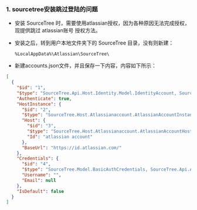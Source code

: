### 1. sourcetree安装跳过登陆的问题

* 安装 SourceTree 时，需要使用atlassian授权，因为各种原因无法完成授权，现提供跳过 atlassian账号 授权方法。

* 安装之后，转到用户本地文件夹下的 SourceTree 目录，没有则新建：

  ```shell
  %LocalAppData%\Atlassian\SourceTree\
  ```

*  新建accounts.json文件，并且保存一下内容，内容如下所示：

  ```json
  [
    {
      "$id": "1",
      "$type": "SourceTree.Api.Host.Identity.Model.IdentityAccount, SourceTree.Api.Host.Identity",
      "Authenticate": true,
      "HostInstance": {
        "$id": "2",
        "$type": "SourceTree.Host.Atlassianaccount.AtlassianAccountInstance, SourceTree.Host.AtlassianAccount",
        "Host": {
          "$id": "3",
          "$type": "SourceTree.Host.Atlassianaccount.AtlassianAccountHost, SourceTree.Host.AtlassianAccount",
          "Id": "atlassian account"
        },
        "BaseUrl": "https://id.atlassian.com/"
      },
      "Credentials": {
        "$id": "4",
        "$type": "SourceTree.Model.BasicAuthCredentials, SourceTree.Api.Account",
        "Username": "",
        "Email": null
      },
      "IsDefault": false
    }
  ]
  ```

  ​

